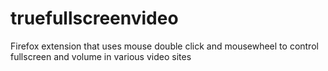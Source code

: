 # truefullscreenvideo
Firefox extension that uses mouse double click and mousewheel to control fullscreen and volume in various video sites
